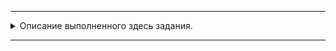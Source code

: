 
---
<details>
  <summary>Описание выполненного здесь задания.</summary>
  
## ДЗ(Практика) «Select-запросы, выборки из одной таблицы»

**КОД создания БД в модуле "requests_CREATE.py"**
### Задание 1
 **КОД в модуле "requests_INSERT.py"**

Заполнить базу(Схема БД файл **"scheme_database.png"**). В ней должно быть:

* не менее 8 исполнителей;
* не менее 5 жанров;
* не менее 8 альбомов;
* не менее 15 треков;
* не менее 8 сборников.
  
Должны быть заполнены все поля каждой таблицы, в т.ч. таблицы связей 
(исполнителей с жанрами, исполнителей с альбомами, сборников с треками).

### Задание 2
**КОД в модуле "requests_SELECT.py"**

Написать SELECT-запросы, которые выведут информацию согласно инструкциям ниже.  
Результаты запросов не должны быть пустыми (учесть при заполнении таблиц).

1. название и год выхода альбомов, вышедших в 2018 году;
2. название и продолжительность самого длительного трека;
3. название треков, продолжительность которых не менее 3,5 минуты;
4. названия сборников, вышедших в период с 2018 по 2020 год включительно;
5. исполнители, чье имя состоит из 1 слова;
6. название треков, которые содержат слово "мой"/"my".

### Задание 3
**КОД в модуле "requests_SELECT_GROUP_JOIN.py"**

Написать SELECT-запросы, которые выведут информацию согласно инструкциям ниже.
Результаты запросов не должны быть пустыми (при необходимости добавьте данные в таблицы).

1. количество исполнителей в каждом жанре;
2. количество треков, вошедших в альбомы 2019-2020 годов;
3. средняя продолжительность треков по каждому альбому;
4. все исполнители, которые не выпустили альбомы в 2020 году;
5. названия сборников, в которых присутствует конкретный исполнитель (выберите сами);
6. название альбомов, в которых присутствуют исполнители более 1 жанра;
7. наименование треков, которые не входят в сборники;
8. исполнителя(-ей), написавшего самый короткий по продолжительности трек 
   (теоретически таких треков может быть несколько);
9. название альбомов, содержащих наименьшее количество треков.

</details>

---